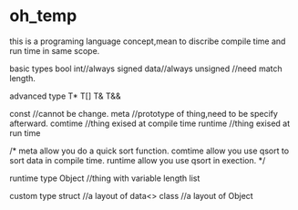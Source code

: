 # oh_temp

this is a programing language concept,mean to discribe compile time and run time in same scope.

basic types
  bool
  int<comtime data>//always signed
  data<comtime data>//always unsigned
  //need match length.


advanced type
  T*
  T[]
  T&
  T&&
  
  
  const   //cannot be change.
  meta    //prototype of thing,need to be specify afterward.
  comtime //thing exised at compile time
  runtime //thing exised at run time
  
  
  /*
    meta allow you do a quick sort function.
    comtime allow you use qsort to sort data in compile time.
    runtime allow you use qsort in exection.
  */
  
  
  
  
  
 runtime type
  Object  //thing with variable length
  list

custom type
  struct  //a layout of data<>
  class   //a layout of Object
  
